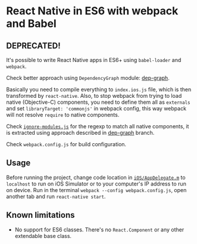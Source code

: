 # React Native in ES6 with webpack and Babel

## DEPRECATED!

It's possible to write React Native apps in ES6+ using `babel-loader` and `webpack`.

Check better approach using `DependencyGraph` module: [dep-graph](https://github.com/roman01la/react-native-babel/tree/dep-graph).

Basically you need to compile everything to `index.ios.js` file, which is then transformed by `react-native`. Also, to stop webpack from trying to load native (Objective-C) components, you need to define them all as `externals` and set `libraryTarget: 'commonjs'` in webpack config, this way webpack will not resolve `require` to native components.

Check [`ignore-modules.js`](ignore-modules.js) for the regexp to match all native components, it is extracted using approach described in [dep-graph](https://github.com/roman01la/react-native-babel/tree/dep-graph) branch.

Check `webpack.config.js` for build configuration.

## Usage

Before running the project, change code location in [`iOS/AppDelegate.m`](https://github.com/roman01la/react-native-babel/blob/master/iOS/AppDelegate.m#L29) to `localhost` to run on iOS Simulator or to your computer's IP address to run on device.
Run in the terminal `webpack --config webpack.config.js`, open another tab and run `react-native start`.

## Known limitations

- No support for ES6 classes. There's no `React.Component` or any other extendable base class.
